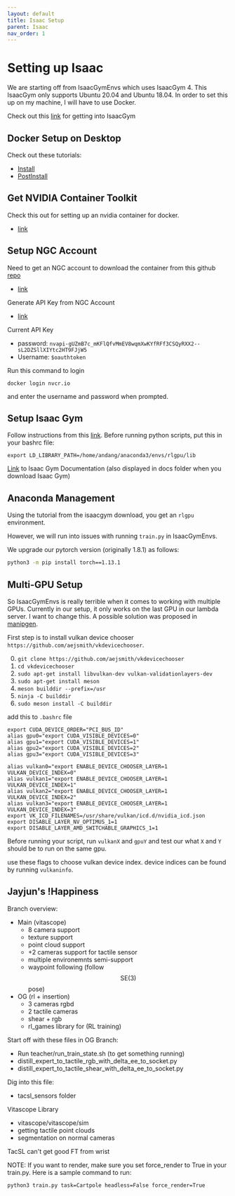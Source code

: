 ```yaml
---
layout: default
title: Isaac Setup
parent: Isaac
nav_order: 1
---
```


# Setting up Isaac

We are starting off from IsaacGymEnvs which uses IsaacGym 4. This IsaacGym only supports Ubuntu 20.04 and Ubuntu 18.04.
In order to set this up on my machine, I will have to use Docker.

Check out this [link](https://docs.robotsfan.com/isaacgym/index.html) for getting into IsaacGym 

## Docker Setup on Desktop

Check out these tutorials:
- [Install](https://docs.docker.com/engine/install/ubuntu/)
- [PostInstall](https://docs.docker.com/engine/install/linux-postinstall/)

## Get NVIDIA Container Toolkit

Check this out for setting up an nvidia container for docker.
- [link](https://docs.omniverse.nvidia.com/isaacsim/latest/installation/install_container.html)

## Setup NGC Account

Need to get an NGC account to download the container from this github [repo](https://github.com/NVIDIA-Omniverse/IsaacSim-dockerfiles?tab=readme-ov-file)
- [link](https://ngc.nvidia.com/signin)

Generate API Key from NGC Account
- [link](https://docs.nvidia.com/ngc/gpu-cloud/ngc-user-guide/index.html#generating-api-key)

Current API Key
- password: ```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```
- Username: ```$oauthtoken```

Run this command to login

```
docker login nvcr.io
```
and enter the username and password when prompted.

## Setup Isaac Gym

Follow instructions from this [link](https://medium.com/@piliwilliam0306/install-isaac-gym-on-ubuntu-22-04-8ebf4b86e6f7).
Before running python scripts, put this in your bashrc file: 

```export LD_LIBRARY_PATH=/home/andang/anaconda3/envs/rlgpu/lib```

[Link](https://docs.robotsfan.com/isaacgym/index.html) to Isaac Gym Documentation (also displayed in docs folder when you download Isaac Gym)


## Anaconda Management

Using the tutorial from the isaacgym download, you get an ```rlgpu``` environment.

However, we will run into issues with running ```train.py``` in IsaacGymEnvs.

We upgrade our pytorch version (originally 1.8.1) as follows:

<!-- ```bash
python3 -m pip install torch==1.8.1 --no-cache-dir --force-reinstall --index-url https://download.pytorch.org/whl/cu113
``` -->

```bash
python3 -m pip install torch==1.13.1
```

## Multi-GPU Setup

So IsaacGymEnvs is really terrible when it comes to working with multiple GPUs. Currently in our setup, it only works on the last GPU in our lambda server. I want to change this. A possible solution was proposed in [manipgen](https://github.com/mihdalal/manipgen). 

First step is to install vulkan device chooser `https://github.com/aejsmith/vkdevicechooser`.

0. `git clone https://github.com/aejsmith/vkdevicechooser`
1. `cd vkdevicechooser`
2. `sudo apt-get install libvulkan-dev vulkan-validationlayers-dev`
3. `sudo apt-get install meson`
4. `meson builddir --prefix=/usr`
5. `ninja -C builddir`
6. `sudo meson install -C builddir`

add this to `.bashrc` file

```
export CUDA_DEVICE_ORDER="PCI_BUS_ID"
alias gpu0="export CUDA_VISIBLE_DEVICES=0"
alias gpu1="export CUDA_VISIBLE_DEVICES=1"
alias gpu2="export CUDA_VISIBLE_DEVICES=2"
alias gpu3="export CUDA_VISIBLE_DEVICES=3"

alias vulkan0="export ENABLE_DEVICE_CHOOSER_LAYER=1 VULKAN_DEVICE_INDEX=0"
alias vulkan1="export ENABLE_DEVICE_CHOOSER_LAYER=1 VULKAN_DEVICE_INDEX=1"
alias vulkan2="export ENABLE_DEVICE_CHOOSER_LAYER=1 VULKAN_DEVICE_INDEX=2"
alias vulkan3="export ENABLE_DEVICE_CHOOSER_LAYER=1 VULKAN_DEVICE_INDEX=3"
export VK_ICD_FILENAMES=/usr/share/vulkan/icd.d/nvidia_icd.json
export DISABLE_LAYER_NV_OPTIMUS_1=1
export DISABLE_LAYER_AMD_SWITCHABLE_GRAPHICS_1=1
```

Before running your script, run `vulkanX` and `gpuY` and test our what `X` and `Y` should be to run on the same gpu.

use these flags to choose vulkan device index. device indices can be found by running `vulkaninfo`.

## Jayjun's !Happiness

Branch overview:

- Main (vitascope)
    - 8 camera support
    - texture support
    - point cloud support
    - +2 cameras support for tactile sensor
    - multiple environemnts semi-support
    - waypoint following (follow $$\text{SE}(3)$$ pose)
- OG (rl + insertion)
    - 3 cameras rgbd
    - 2 tactile cameras
    - shear + rgb
    - rl_games library for (RL training)

Start off with these files in OG Branch:
- Run teacher/run_train_state.sh (to get something running)
- distill_expert_to_tactile_rgb_with_delta_ee_to_socket.py
- distill_expert_to_tactile_shear_with_delta_ee_to_socket.py

Dig into this file:
- tacsl_sensors folder

Vitascope Library
- vitascope/vitascope/sim
- getting tactile point clouds
- segmentation on normal cameras

TacSL can't get good FT from wrist

NOTE: If you want to render, make sure you set force_render to True in your train.py. Here is a sample command to run:

```bash
python3 train.py task=Cartpole headless=False force_render=True
```
